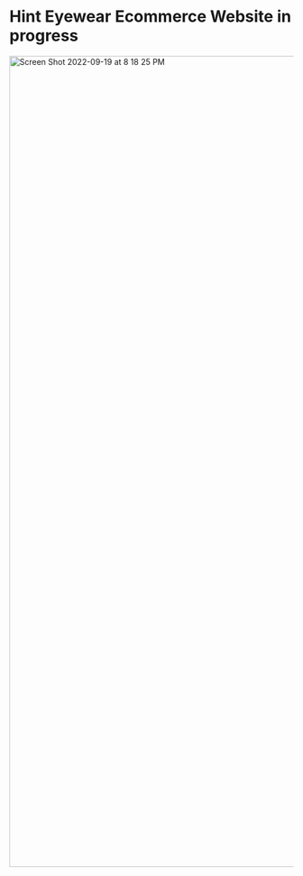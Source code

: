 # Hint Eyewear Ecommerce Website in progress

<img width="1440" alt="Screen Shot 2022-09-19 at 8 18 25 PM" src="https://user-images.githubusercontent.com/102334772/191140962-478d81cb-0667-4a3c-8085-3a4ec6852d8d.png">
